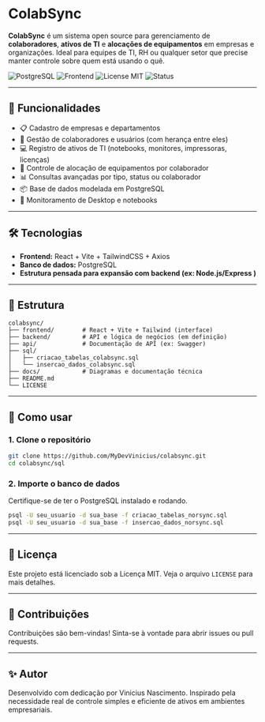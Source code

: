 # ColabSync

**ColabSync** é um sistema open source para gerenciamento de **colaboradores**, **ativos de TI** e **alocações de equipamentos** em empresas e organizações. Ideal para equipes de TI, RH ou qualquer setor que precise manter controle sobre quem está usando o quê.

![PostgreSQL](https://img.shields.io/badge/database-PostgreSQL-blue)
![Frontend](https://img.shields.io/badge/frontend-React%20%2B%20Vite%20%2B%20Tailwind-blueviolet)
![License MIT](https://img.shields.io/badge/license-MIT-green)
![Status](https://img.shields.io/badge/status-em%20desenvolvimento-yellow)

---

## 🚀 Funcionalidades

- 📋 Cadastro de empresas e departamentos
- 👤 Gestão de colaboradores e usuários (com herança entre eles)
- 💻 Registro de ativos de TI (notebooks, monitores, impressoras, licenças)
- 🔄 Controle de alocação de equipamentos por colaborador
- 📊 Consultas avançadas por tipo, status ou colaborador
- 📦 Base de dados modelada em PostgreSQL
- 📲 Monitoramento de Desktop e notebooks

---

## 🛠️ Tecnologias

- **Frontend:** React + Vite + TailwindCSS + Axios
- **Banco de dados:** PostgreSQL
- **Estrutura pensada para expansão com backend (ex: Node.js/Express )**

---

## 📂 Estrutura

```
colabsync/
├── frontend/        # React + Vite + Tailwind (interface)
├── backend/         # API e lógica de negócios (em definição)
├── api/             # Documentação de API (ex: Swagger)
├── sql/
│   ├── criacao_tabelas_colabsync.sql
│   └── insercao_dados_colabsync.sql
├── docs/            # Diagramas e documentação técnica
├── README.md
└── LICENSE
```

---

## 🧪 Como usar

### 1. Clone o repositório

```bash
git clone https://github.com/MyDevVinicius/colabsync.git
cd colabsync/sql
```

### 2. Importe o banco de dados

Certifique-se de ter o PostgreSQL instalado e rodando.

```bash
psql -U seu_usuario -d sua_base -f criacao_tabelas_norsync.sql
psql -U seu_usuario -d sua_base -f insercao_dados_norsync.sql
```

---

## 📄 Licença

Este projeto está licenciado sob a Licença MIT. Veja o arquivo `LICENSE` para mais detalhes.

---

## 🤝 Contribuições

Contribuições são bem-vindas! Sinta-se à vontade para abrir issues ou pull requests.

---

## ✨ Autor

Desenvolvido com dedicação por Vinicius Nascimento. Inspirado pela necessidade real de controle simples e eficiente de ativos em ambientes empresariais.
